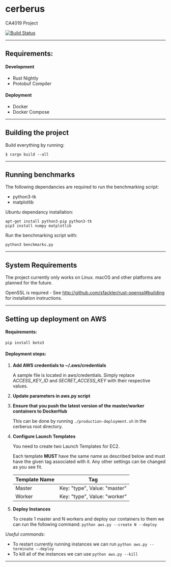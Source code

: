 # cerberus
CA4019 Project

[![Build Status](https://travis-ci.com/CPSSD/cerberus.svg?token=Ty8HySwL3To4YV7AZfi2&branch=develop)](https://travis-ci.com/CPSSD/cerberus)

---

## Requirements:

#### Development
- Rust Nightly
- Protobuf Compiler

#### Deployment
- Docker
- Docker Compose

---

## Building the project

Build everything by running:

```
$ cargo build --all
```

---

## Running benchmarks

The following dependancies are required to run the benchmarking script:
- python3-tk
- matplotlib

Ubuntu dependancy installation:
```
apt-get install python3-pip python3-tk
pip3 install numpy matplotlib
```

Run the benchmarking script with:
```
python3 benchmarks.py
```

---

## System Requirements
The project currently only works on Linux. macOS and other platforms are planned for the future.

OpenSSL is required - See http://github.com/sfackler/rust-openssl#building for installation instructions.

---

## Setting up deployment on AWS

#### Requirements:
```
pip install boto3
```

#### Deployment steps:
1. **Add AWS credentials to ~/.aws/credentials**

	A sample file is located in aws/credentials. Simply replace *ACCESS_KEY_ID* and *SECRET_ACCESS_KEY* with their respective values.

2. **Update parameters in aws.py script**

3. **Ensure that you push the latest version of the master/worker containers to DockerHub**

	This can be done by running `./production-deployment.sh` in the cerberus root directory.

5. **Configure Launch Templates**

	You need to create two Launch Templates for EC2.

	Each template **MUST** have the same name as described below and must have the given tag associated with it. Any other settings can be changed as you see fit.

	| Template Name | Tag |
	|----|----|
	| Master | Key: "type", Value: "master" |
	| Worker | Key: "type", Value: "worker" |

6. **Deploy Instances**

	To create 1 master and N workers and deploy our containers to them we can run the following  command: `python aws.py --create N --deploy`
	
_Useful commands:_
* To restart currently running instances we can run `python aws.py --terminate --deploy`
* To kill all of the instances we can use `python aws.py --kill`

---
